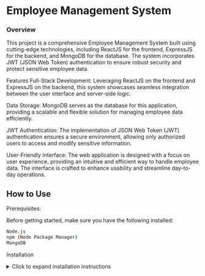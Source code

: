 # Employee Management System

### Overview
This project is a comprehensive Employee Management System built using cutting-edge technologies, including ReactJS for the frontend, ExpressJS for the backend, and MongoDB for the database. The system incorporates JWT (JSON Web Token) authentication to ensure robust security and protect sensitive employee data.

Features
Full-Stack Development: Leveraging ReactJS on the frontend and ExpressJS on the backend, this system showcases seamless integration between the user interface and server-side logic.

Data Storage: MongoDB serves as the database for this application, providing a scalable and flexible solution for managing employee data efficiently.

JWT Authentication: The implementation of JSON Web Token (JWT) authentication ensures a secure environment, allowing only authorized users to access and modify sensitive information.

User-Friendly Interface: The web application is designed with a focus on user experience, providing an intuitive and efficient way to handle employee data. The interface is crafted to enhance usability and streamline day-to-day operations.

## How to Use
Prerequisites:

Before getting started, make sure you have the following installed:
```bash
Node.js
npm (Node Package Manager)
MongoDB
```
Installation
<details>
  <summary>Click to expand installation instructions</summary>

  ```bash
  # Clone the repository:
  git clone https://github.com/your-username/employee-management-system.git

  # Install dependencies for both the frontend and backend:
  cd employee-management-system/frontend
  npm install

  cd ../backend
  npm install
```
#### Configure the environment variables:

Create a .env file in the backend directory and add the necessary environment variables, such as MongoDB connection string and JWT secret key.

*Start the application:*
## Start the backend server
 ```bash
cd backend
npm start
```

## Start the frontend development server
 ```bash
cd ../frontend
npm start
```

The application will be accessible at http://localhost:3000.

### Contributing
We welcome contributions! If you'd like to contribute to this project, contact me through sudhindevan@gmail.com
